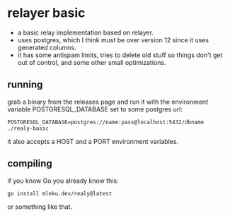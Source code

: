 relayer basic
=============

  - a basic relay implementation based on relayer.
  - uses postgres, which I think must be over version 12 since it uses generated columns.
  - it has some antispam limits, tries to delete old stuff so things don't get out of control, and some other small optimizations.

running
-------

grab a binary from the releases page and run it with the environment variable POSTGRESQL_DATABASE set to some postgres url:

    POSTGRESQL_DATABASE=postgres://name:pass@localhost:5432/dbname ./realy-basic

it also accepts a HOST and a PORT environment variables.

compiling
---------

if you know Go you already know this:

    go install mleku.dev/realy@latest

or something like that.

